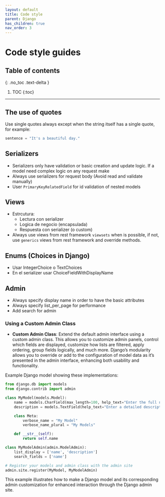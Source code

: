 ```yaml
---
layout: default
title: Code style
parent: Django
has_children: true
nav_order: 3
---
```


# Code style guides

## Table of contents
{: .no_toc .text-delta }

1. TOC
{:toc}

---

## The use of quotes

Use single quotes always except when the string itself has a single quote, for example:

```python
sentence = "It's a beautiful day."
```

## Serializers

- Serializers only have validation or basic creation and update logic. If a model need complex logic on any request make 
- Always use serializers for request body (Avoid read and validate manually)
- User `PrimaryKeyRelatedField` for id validation of nested models

## Views

- Estrcutura:
    - Lectura con serializer
    - Logica de negocio (encapsulada)
    - Respuesta con serializer (o custom)
- Always use views from rest framework `viewsets` when is possible, if not, use `generics` views from rest framework and override methods.

## Enums (Choices in Django)

- Usar IntegerChoice o TextChoices
- En el serializer usar ChoiceFieldWithDisplayName

## Admin

* Always specify display name in order to have the basic attributes
* Always specify list_per_page for performance
* Add search for admin 

### Using a Custom Admin Class

- **Custom Admin Class**: Extend the default admin interface using a custom admin class. This allows you to customize admin panels, control which fields are displayed, customize how lists are filtered, apply ordering, group fields logically, and much more. Django’s modularity allows you to override or add to the configuration of model data as it’s presented in the admin interface, enhancing both usability and functionality.

Example Django model showing these implementations:

```python
from django.db import models
from django.contrib import admin

class MyModel(models.Model):
    name = models.CharField(max_length=100, help_text="Enter the full name.")
    description = models.TextField(help_text="Enter a detailed description.")

    class Meta:
        verbose_name = "My Model"
        verbose_name_plural = "My Models"

    def __str__(self):
        return self.name

class MyModelAdmin(admin.ModelAdmin):
    list_display = ['name', 'description']
    search_fields = ['name']

# Register your models and admin class with the admin site
admin.site.register(MyModel, MyModelAdmin)
```

This example illustrates how to make a Django model and its corresponding admin customization for enhanced interaction through the Django admin site.
